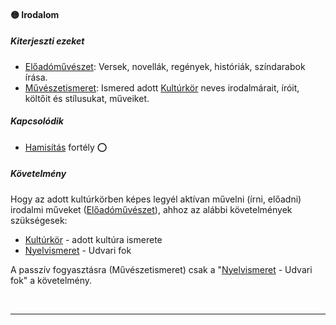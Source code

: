 #### 🟡 Irodalom

##### Kiterjeszti ezeket

- [Előadóművészet](../kepzettsegek.muveszeti/eloadomuveszet.md): Versek, novellák, regények, históriák, színdarabok írása.
- [Művészetismeret](../kepzettsegek.muveszeti/muveszetismeret.md): Ismered adott [Kultúrkör](../hatterek.kiemelt/kulturkor.md) neves irodalmárait, íróit, költőit és stílusukat, műveiket.

##### Kapcsolódik

- [Hamisítás](../fortelyok.altalanos/hamisitas.md) fortély ⭕

##### Követelmény

Hogy az adott kultúrkörben képes legyél aktívan művelni (írni, előadni) irodalmi műveket ([Előadóművészet](../kepzettsegek.muveszeti/eloadomuveszet.md)), ahhoz az alábbi követelmények szükségesek:
- [Kultúrkör](../hatterek.kiemelt/kulturkor.md) - adott kultúra ismerete
- [Nyelvismeret](../hatterek.kiemelt/nyelvismeret.md) - Udvari fok

A passzív fogyasztásra (Művészetismeret) csak a  "[Nyelvismeret](../hatterek.kiemelt/nyelvismeret.md) - Udvari fok" a követelmény.

<br />

---
